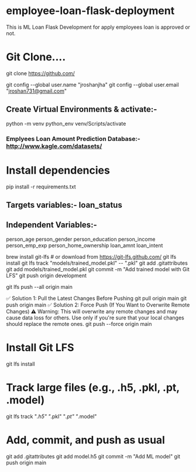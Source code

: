 # employee-loan-flask-deployment
This is ML Loan Flask Development for apply employees loan is approved or not.

# Git Clone....
git clone https://github.com/ 

git config --global user.name "jroshanjha"
git config --global user.email "jroshan731@gmail.com"

## Create Virtual Environments & activate:- 
python -m venv python_env
venv/Scripts/activate

### Emplyees Loan Amount Prediction Database:- http://www.kagle.com/datasets/

# Install dependencies
pip install -r requirements.txt


## Targets variables:-  loan_status 

## Independent Variables:-
person_age	person_gender	person_education	person_income	person_emp_exp	person_home_ownership	loan_amnt	loan_intent

brew install git-lfs              # or download from https://git-lfs.github.com/
git lfs install
git lfs track "models/trained_model.pkl"  -- ".pkl"
git add .gitattributes
git add models/trained_model.pkl 
git commit -m "Add trained model with Git LFS"
git push origin development

git lfs push --all origin main


✅ Solution 1: Pull the Latest Changes Before Pushing
git pull origin main
git push origin main
✅ Solution 2: Force Push (If You Want to Overwrite Remote Changes)
⚠ Warning: This will overwrite any remote changes and may cause data loss for others.
Use only if you're sure that your local changes should replace the remote ones.
git push --force origin main


# Install Git LFS
git lfs install  

# Track large files (e.g., .h5, .pkl, .pt, .model)
git lfs track "*.h5" "*.pkl" "*.pt" "*.model"

# Add, commit, and push as usual
git add .gitattributes
git add model.h5
git commit -m "Add ML model"
git push origin main